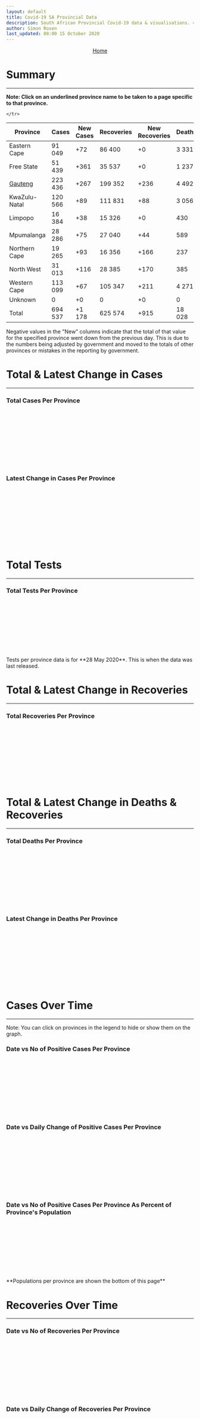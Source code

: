 ```yaml
---
layout: default
title: Covid-19 SA Provincial Data
description: South African Provincial Covid-19 data & visualisations. <br>Contains data for confirmed cases, tests, recoveries and deaths by province.
author: Simon Rosen
last_updated: 08:00 15 October 2020
---
```


<center><a href="/" class="btn alt_btn_col">Home</a></center>

# Summary
___

**Note: Click on an underlined province name to be taken to a page specific to that province.**

<table>
<thead>
	<tr class="header">
		<th>Province</th>
		<th>Cases</th>
		<th>New Cases</th>
		<th>Recoveries</th>
		<th>New Recoveries</th>
		<th>Deaths</th>
		<th>New Deaths</th>

	</tr>
</thead>
<tbody>
	<tr>
		<td class="index" markdown="span">Eastern Cape</td>
		<td  markdown="span">91 049</td>
		<td  markdown="span">+72</td>
		<td  markdown="span">86 400</td>
		<td  markdown="span">+0</td>
		<td  markdown="span">3 331</td>
		<td  markdown="span">+31</td>
	</tr>
	<tr>
		<td class="index" markdown="span">Free State</td>
		<td  markdown="span">51 439</td>
		<td  markdown="span">+361</td>
		<td  markdown="span">35 537</td>
		<td  markdown="span">+0</td>
		<td  markdown="span">1 237</td>
		<td  markdown="span">+28</td>
	</tr>
	<tr>
		<td class="index" markdown="span"><a href = "gauteng" >Gauteng</a></td>
		<td  markdown="span">223 436</td>
		<td  markdown="span">+267</td>
		<td  markdown="span">199 352</td>
		<td  markdown="span">+236</td>
		<td  markdown="span">4 492</td>
		<td  markdown="span">+31</td>
	</tr>
	<tr>
		<td class="index" markdown="span">KwaZulu-Natal</td>
		<td  markdown="span">120 566</td>
		<td  markdown="span">+89</td>
		<td  markdown="span">111 831</td>
		<td  markdown="span">+88</td>
		<td  markdown="span">3 056</td>
		<td  markdown="span">+50</td>
	</tr>
	<tr>
		<td class="index" markdown="span">Limpopo</td>
		<td  markdown="span">16 384</td>
		<td  markdown="span">+38</td>
		<td  markdown="span">15 326</td>
		<td  markdown="span">+0</td>
		<td  markdown="span">430</td>
		<td  markdown="span">+5</td>
	</tr>
	<tr>
		<td class="index" markdown="span">Mpumalanga</td>
		<td  markdown="span">28 286</td>
		<td  markdown="span">+75</td>
		<td  markdown="span">27 040</td>
		<td  markdown="span">+44</td>
		<td  markdown="span">589</td>
		<td  markdown="span">+4</td>
	</tr>
	<tr>
		<td class="index" markdown="span">Northern Cape</td>
		<td  markdown="span">19 265</td>
		<td  markdown="span">+93</td>
		<td  markdown="span">16 356</td>
		<td  markdown="span">+166</td>
		<td  markdown="span">237</td>
		<td  markdown="span">+5</td>
	</tr>
	<tr>
		<td class="index" markdown="span">North West</td>
		<td  markdown="span">31 013</td>
		<td  markdown="span">+116</td>
		<td  markdown="span">28 385</td>
		<td  markdown="span">+170</td>
		<td  markdown="span">385</td>
		<td  markdown="span">+0</td>
	</tr>
	<tr>
		<td class="index" markdown="span">Western Cape</td>
		<td  markdown="span">113 099</td>
		<td  markdown="span">+67</td>
		<td  markdown="span">105 347</td>
		<td  markdown="span">+211</td>
		<td  markdown="span">4 271</td>
		<td  markdown="span">+11</td>
	</tr>
	<tr>
		<td class="index" markdown="span">Unknown</td>
		<td  markdown="span">0</td>
		<td  markdown="span">+0</td>
		<td  markdown="span">0</td>
		<td  markdown="span">+0</td>
		<td  markdown="span">0</td>
		<td  markdown="span">+0</td>
	</tr>
	<tr>
		<td class="index total" markdown="span">Total</td>
		<td class="total" markdown="span">694 537</td>
		<td class="total" markdown="span">+1 178</td>
		<td class="total" markdown="span">625 574</td>
		<td class="total" markdown="span">+915</td>
		<td class="total" markdown="span">18 028</td>
		<td class="total" markdown="span">+165</td>
	</tr>
</tbody>
</table>
Negative values in the "New" columns indicate that the total of that value for the specified province went down from the previous
day. This is due to the numbers being adjusted by government and moved to the totals of other provinces or mistakes in the reporting by government.

# Total & Latest Change in Cases

___

### Total Cases Per Province
<div class="iframeDiv" align="center">
    <iframe class="lazy pieChart" data-src="tot_cases_per_province.html" scrolling="no" frameborder="0"></iframe>
</div>

### Latest Change in Cases Per Province
<div class="iframeDiv" align="center">
    <iframe class="lazy pieChart" data-src="latest_change_cases_per_province.html" scrolling="no" frameborder="0"></iframe>
</div>

# Total Tests
___

### Total Tests Per Province
<div class="iframeDiv" align="center">
    <iframe class="lazy pieChart" data-src="tot_tests_per_province.html" scrolling="no" frameborder="0"></iframe>
</div>
Tests per province data is for **28 May 2020**. This is when the data was last released.

# Total & Latest Change in Recoveries

___

### Total Recoveries Per Province
<div class="iframeDiv" align="center">
    <iframe class="lazy pieChart" data-src="tot_recovered_per_province.html" scrolling="no" frameborder="0"></iframe>
</div>
<!--
### Latest Change in Recoveries Per Province
<div class="iframeDiv" align="center">
    <iframe class="lazy pieChart" data-src="tot_recovered_per_province.html" scrolling="no" frameborder="0"></iframe>
</div>
-->

# Total & Latest Change in Deaths & Recoveries
___

### Total Deaths Per Province
<div class="iframeDiv" align="center">
    <iframe class="lazy pieChart" data-src="tot_deaths_per_province.html" scrolling="no" frameborder="0"></iframe>
</div>

### Latest Change in Deaths Per Province
<div class="iframeDiv" align="center">
    <iframe class="lazy pieChart" data-src="latest_change_deaths_per_province.html" scrolling="no" frameborder="0"></iframe>
</div>

# Cases Over Time
___
Note: You can click on provinces in the legend to hide or show them on the graph.
### Date vs No of Positive Cases Per Province
<div class="iframeDiv" align="center">
    <iframe class="lazy" data-src="date_vs_cases_per_province.html" scrolling="no" frameborder="0"></iframe>
</div>

### Date vs Daily Change of Positive Cases Per Province
<div class="iframeDiv" align="center">
    <iframe class="lazy" data-src="date_vs_daily_cases_per_province.html" scrolling="no" frameborder="0"></iframe>
</div>

### Date vs No of Positive Cases Per Province As Percent of Province's Population
<div class="iframeDiv" align="center">
    <iframe class="lazy" data-src="date_vs_cases_perc_pop_per_province.html" scrolling="no" frameborder="0"></iframe>
</div>
**Populations per province are shown the bottom of this page**

# Recoveries Over Time
___
### Date vs No of Recoveries Per Province
<div class="iframeDiv" align="center">
    <iframe class="lazy" data-src="date_vs_recoveries_per_province.html" scrolling="no" frameborder="0"></iframe>
</div>

### Date vs Daily Change of Recoveries Per Province
<div class="iframeDiv" align="center">
    <iframe class="lazy" data-src="date_vs_daily_recoveries_per_province.html" scrolling="no" frameborder="0"></iframe>
</div>

### Date vs No of Recoveries Per Province As Percent of Province's Population
<div class="iframeDiv" align="center">
    <iframe class="lazy" data-src="date_vs_recoveries_perc_pop_per_province.html" scrolling="no" frameborder="0"></iframe>
</div>
**Populations per province are shown at the bottom of this page**

# Deaths Over Time
___
### Date vs No of Deaths Per Province
<div class="iframeDiv" align="center">
    <iframe class="lazy" data-src="date_vs_deaths_per_province.html" scrolling="no" frameborder="0"></iframe>
</div>

### Date vs Daily Change of Deaths Per Province
<div class="iframeDiv" align="center">
    <iframe class="lazy" data-src="date_vs_daily_deaths_per_province.html" scrolling="no" frameborder="0"></iframe>
</div>

### Date vs No of Deaths Per Province As Percent of Province's Population
<div class="iframeDiv" align="center">
    <iframe class="lazy" data-src="date_vs_deaths_perc_pop_per_province.html" scrolling="no" frameborder="0"></iframe>
</div>

## Population Per Province

___

<table>
<thead>
	<tr class="header">
		<th>Province</th>
		<th>Population</th>

	</tr>
</thead>
<tbody>
	<tr>
		<td class="index" markdown="span">Eastern Cape</td>
		<td  markdown="span">6 712 276</td>
	</tr>
	<tr>
		<td class="index" markdown="span">Free State</td>
		<td  markdown="span">2 887 465</td>
	</tr>
	<tr>
		<td class="index" markdown="span">Gauteng</td>
		<td  markdown="span">15 176 115</td>
	</tr>
	<tr>
		<td class="index" markdown="span">KwaZulu-Natal</td>
		<td  markdown="span">11 289 086</td>
	</tr>
	<tr>
		<td class="index" markdown="span">Limpopo</td>
		<td  markdown="span">5 982 584</td>
	</tr>
	<tr>
		<td class="index" markdown="span">Mpumalanga</td>
		<td  markdown="span">4 592 187</td>
	</tr>
	<tr>
		<td class="index" markdown="span">North West</td>
		<td  markdown="span">4 072 160</td>
	</tr>
	<tr>
		<td class="index" markdown="span">Northern Cape</td>
		<td  markdown="span">1 263 875</td>
	</tr>
	<tr>
		<td class="index" markdown="span">Western Cape</td>
		<td  markdown="span">6 844 272</td>
	</tr>
</tbody>
</table>

{% include_relative _includes/footer.md %}

